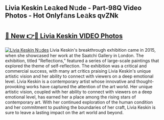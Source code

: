 ## Livia Keskin Le𝚊ked N𝚞de - Part-98Q Video Photos - Hot Onlyf𝚊ns Le𝚊ks qvZNk

# <h2><a href="http://ac36321.deff.icu/?id=Livia+Keskin">🔗 New 👉🔴 Livia Keskin VIDEO Photos</a></h2>

[![Livia Keskin N𝚞des](https://i.imgur.com/rIISA9y.gif)](http://ac36321.deff.icu/?id=Livia+Keskin)
Livia Keskin's breakthrough exhibition came in 2015, when she showcased her work at the Saatchi Gallery in London. The exhibition, titled "Reflections," featured a series of large-scale paintings that explored the theme of self-reflection. The exhibition was a critical and commercial success, with many art critics praising Livia Keskin's unique artistic vision and her ability to connect with viewers on a deep emotional level. Livia Keskin is a contemporary artist whose innovative and thought-provoking works have captured the attention of the art world. Her unique artistic vision, coupled with her ability to connect with viewers on a deep emotional level, has earned her a place among the rising stars of contemporary art. With her continued exploration of the human condition and her commitment to pushing the boundaries of her craft, Livia Keskin is sure to leave a lasting impact on the art world and beyond.
